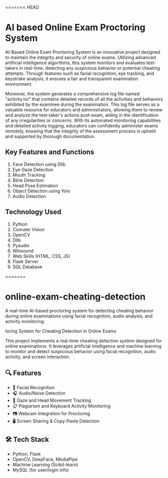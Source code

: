 <<<<<<< HEAD
# AI based Online Exam Proctoring System
AI-Based Online Exam Proctoring System is an innovative project designed to maintain the integrity and security of online exams. Utilizing advanced artificial intelligence algorithms, this system monitors and evaluates test-takers in real-time, detecting any suspicious behavior or potential cheating attempts. Through features such as facial recognition, eye tracking, and keystroke analysis, it ensures a fair and transparent examination environment.

Moreover, the system generates a comprehensive log file named "activity.txt" that contains detailed records of all the activities and behaviors exhibited by the examinee during the examination. This log file serves as a valuable resource for educators and administrators, allowing them to review and analyze the test-taker's actions post-exam, aiding in the identification of any irregularities or concerns. With its automated monitoring capabilities and detailed activity logging, educators can confidently administer exams remotely, knowing that the integrity of the assessment process is upheld and supported by thorough documentation.

## Key Features and Functions 
1. Face Detection using Dlib
2. Eye Gaze Detection
3. Mouth Tracking
4. Blink Detection
5. Head Pose Estimation
6. Object Detection using Yolo
7. Audio Detection

## Technology Used 
1. Python
2. Comuter Vision 
3. OpenCV
4. Dlib
5. Pyaudio
6. Winsound
7. Web Skills (HTML, CSS, JS)
8. Flask Server
9. SQL Database

=======
# online-exam-cheating-detection
A real-time AI-based proctoring system for detecting cheating behavior during online examinations using facial recognition, audio analysis, and activity monitoring.

toring System for Cheating Detection in Online Exams

This project implements a real-time cheating detection system designed for online examinations. It leverages artificial intelligence and machine learning to monitor and detect suspicious behavior using facial recognition, audio activity, and screen interaction.

## 🔍 Features

- 👤 Facial Recognition
- 🎧 Audio/Noise Detection
- 👀 Gaze and Head Movement Tracking
- 📋 Plagiarism and Keyboard Activity Monitoring
- 📷 Webcam Integration for Proctoring
- 🖥️ Screen Sharing & Copy-Paste Detection

## 🛠️ Tech Stack

- Python, Flask
- OpenCV, DeepFace, MediaPipe
- Machine Learning (Scikit-learn)
- MySQL (for user/login info)

